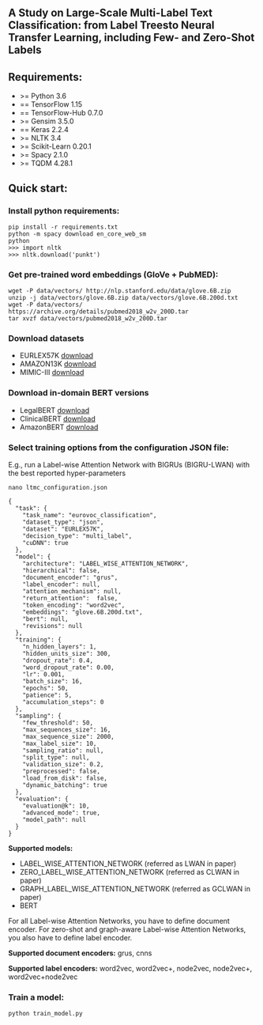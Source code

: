## A Study on Large-Scale Multi-Label Text Classification: from Label Treesto Neural Transfer Learning, including Few- and Zero-Shot Labels

## Requirements:

* \>= Python 3.6
* == TensorFlow 1.15
* == TensorFlow-Hub 0.7.0
* \>= Gensim 3.5.0
* == Keras 2.2.4
* \>= NLTK 3.4
* \>= Scikit-Learn 0.20.1
* \>= Spacy 2.1.0
* \>= TQDM 4.28.1

## Quick start:

### Install python requirements:

```
pip install -r requirements.txt
python -m spacy download en_core_web_sm
python
>>> import nltk
>>> nltk.download('punkt')
```

### Get pre-trained word embeddings (GloVe + PubMED):

```
wget -P data/vectors/ http://nlp.stanford.edu/data/glove.6B.zip
unzip -j data/vectors/glove.6B.zip data/vectors/glove.6B.200d.txt
wget -P data/vectors/ https://archive.org/details/pubmed2018_w2v_200D.tar
tar xvzf data/vectors/pubmed2018_w2v_200D.tar
```

### Download datasets 

* EURLEX57K [download](http://nlp.cs.aueb.gr/software_and_datasets/EURLEX57K/datasets.zip)
* AMAZON13K [download](https://drive.google.com/open?id=0B3lPMIHmG6vGYm9abnAzTU1XaTQ)
* MIMIC-III [download](https://mimic.physionet.org)

### Download in-domain BERT versions

* LegalBERT [download](https://drive.google.com/open?id=1z6Q8dmCBvIMsV3uOn8ODloDGeaAQhRf-)
* ClinicalBERT [download](https://www.dropbox.com/s/8armk04fu16algz/pretrained_bert_tf.tar.gz?dl=1)
* AmazonBERT [download](https://drive.google.com/open?id=1jGBwGF8BvenYtjEf44YMrFN0yzxOTvMh)

### Select training options from the configuration JSON file:

E.g., run a Label-wise Attention Network with BIGRUs (BIGRU-LWAN) with the best reported hyper-parameters

```
nano ltmc_configuration.json

{
  "task": {
    "task_name": "eurovoc_classification",
    "dataset_type": "json",
    "dataset": "EURLEX57K",
    "decision_type": "multi_label",
    "cuDNN": true
  },
  "model": {
    "architecture": "LABEL_WISE_ATTENTION_NETWORK",
    "hierarchical": false,
    "document_encoder": "grus",
    "label_encoder": null,
    "attention_mechanism": null,
    "return_attention":  false,
    "token_encoding": "word2vec",
    "embeddings": "glove.6B.200d.txt",
    "bert": null,
    "revisions": null
  },
  "training": {
    "n_hidden_layers": 1,
    "hidden_units_size": 300,
    "dropout_rate": 0.4,
    "word_dropout_rate": 0.00,
    "lr": 0.001,
    "batch_size": 16,
    "epochs": 50,
    "patience": 5,
    "accumulation_steps": 0
  },
  "sampling": {
    "few_threshold": 50,
    "max_sequences_size": 16,
    "max_sequence_size": 2000,
    "max_label_size": 10,
    "sampling_ratio": null,
    "split_type": null,
    "validation_size": 0.2,
    "preprocessed": false,
    "load_from_disk": false,
    "dynamic_batching": true
  },
  "evaluation": {
    "evaluation@k": 10,
    "advanced_mode": true,
    "model_path": null
  }
}

```

**Supported models:** 
* LABEL_WISE_ATTENTION_NETWORK (referred as LWAN in paper)
* ZERO_LABEL_WISE_ATTENTION_NETWORK (referred as CLWAN in paper)
* GRAPH_LABEL_WISE_ATTENTION_NETWORK (referred as GCLWAN in paper)
* BERT

For all Label-wise Attention Networks, you have to define document encoder.
For zero-shot and graph-aware Label-wise Attention Networks, you also have to define label encoder.

**Supported document encoders:** grus, cnns

**Supported label encoders:** word2vec, word2vec+, node2vec, node2vec+, word2vec+node2vec

### Train a model:

```
python train_model.py
```


